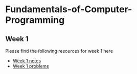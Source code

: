 # Fundamentals-of-Computer-Programming

## Week 1

Please find the following resources for week 1 here
- [Week 1 notes](week1/week1.md)
- [Week 1 problems](week1/week1_problems.md)